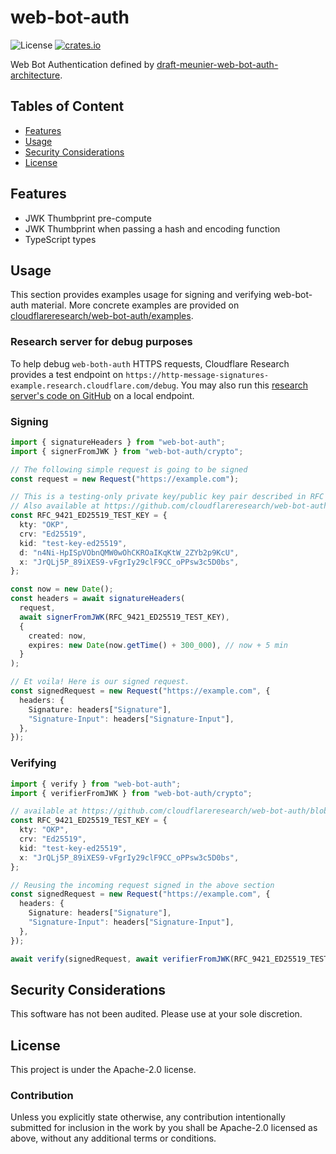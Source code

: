 # web-bot-auth

![License](https://img.shields.io/npm/l/web-bot-auth.svg)
[![crates.io](https://img.shields.io/npm/v/web-bot-auth.svg)][npm]

[npm]: https://www.npmjs.com/package/web-bot-auth

Web Bot Authentication defined by [draft-meunier-web-bot-auth-architecture](https://thibmeu.github.io/http-message-signatures-directory/draft-meunier-web-bot-auth-architecture.html).

## Tables of Content

- [Features](#features)
- [Usage](#usage)
- [Security Considerations](#security-considerations)
- [License](#license)

## Features

- JWK Thumbprint pre-compute
- JWK Thumbprint when passing a hash and encoding function
- TypeScript types

## Usage

This section provides examples usage for signing and verifying web-bot-auth material.
More concrete examples are provided on [cloudflareresearch/web-bot-auth/examples](https://github.com/cloudflareresearch/web-bot-auth#examples).

### Research server for debug purposes

To help debug `web-both-auth` HTTPS requests, Cloudflare Research provides a test endpoint on `https://http-message-signatures-example.research.cloudflare.com/debug`. You may also run this [research server's code on GitHub](https://github.com/cloudflare/web-bot-auth/tree/main/examples/verification-workers) on a local endpoint.

### Signing

```typescript
import { signatureHeaders } from "web-bot-auth";
import { signerFromJWK } from "web-bot-auth/crypto";

// The following simple request is going to be signed
const request = new Request("https://example.com");

// This is a testing-only private key/public key pair described in RFC 9421 Appendix B.1.4
// Also available at https://github.com/cloudflareresearch/web-bot-auth/blob/main/examples/rfc9421-keys/ed25519.json
const RFC_9421_ED25519_TEST_KEY = {
  kty: "OKP",
  crv: "Ed25519",
  kid: "test-key-ed25519",
  d: "n4Ni-HpISpVObnQMW0wOhCKROaIKqKtW_2ZYb2p9KcU",
  x: "JrQLj5P_89iXES9-vFgrIy29clF9CC_oPPsw3c5D0bs",
};

const now = new Date();
const headers = await signatureHeaders(
  request,
  await signerFromJWK(RFC_9421_ED25519_TEST_KEY),
  {
    created: now,
    expires: new Date(now.getTime() + 300_000), // now + 5 min
  }
);

// Et voila! Here is our signed request.
const signedRequest = new Request("https://example.com", {
  headers: {
    Signature: headers["Signature"],
    "Signature-Input": headers["Signature-Input"],
  },
});
```

### Verifying

```typescript
import { verify } from "web-bot-auth";
import { verifierFromJWK } from "web-bot-auth/crypto";

// available at https://github.com/cloudflareresearch/web-bot-auth/blob/main/examples/rfc9421-keys/ed25519.json
const RFC_9421_ED25519_TEST_KEY = {
  kty: "OKP",
  crv: "Ed25519",
  kid: "test-key-ed25519",
  x: "JrQLj5P_89iXES9-vFgrIy29clF9CC_oPPsw3c5D0bs",
};

// Reusing the incoming request signed in the above section
const signedRequest = new Request("https://example.com", {
  headers: {
    Signature: headers["Signature"],
    "Signature-Input": headers["Signature-Input"],
  },
});

await verify(signedRequest, await verifierFromJWK(RFC_9421_ED25519_TEST_KEY));
```

## Security Considerations

This software has not been audited. Please use at your sole discretion.

## License

This project is under the Apache-2.0 license.

### Contribution

Unless you explicitly state otherwise, any contribution intentionally submitted for inclusion in the work by you shall be Apache-2.0 licensed as above, without any additional terms or conditions.
